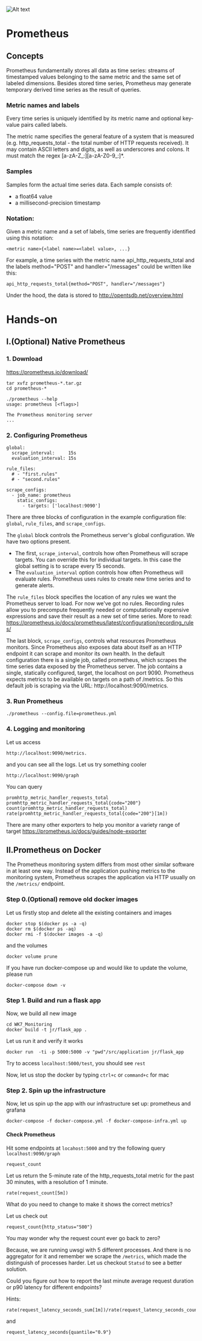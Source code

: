 ![Alt text](../images/prometheus_architecture.png?raw=true)


# Prometheus

## Concepts

Prometheus fundamentally stores all data as time series: streams of timestamped values belonging to the same metric and
the same set of labeled dimensions. Besides stored time series, Prometheus may generate temporary derived time series
as the result of queries.
 

### Metric names and labels

Every time series is uniquely identified by its metric name and optional key-value pairs called labels.

The metric name specifies the general feature of a system that is measured (e.g. http_requests_total - the total number
of HTTP requests received). It may contain ASCII letters and digits, as well as underscores and colons. It must match 
the regex [a-zA-Z_:][a-zA-Z0-9_:]*.

### Samples
Samples form the actual time series data. Each sample consists of:

* a float64 value
* a millisecond-precision timestamp

### Notation:
Given a metric name and a set of labels, time series are frequently identified using this notation:
```
<metric name>{<label name>=<label value>, ...}
```

For example, a time series with the metric name api_http_requests_total and the labels method="POST" 
and handler="/messages" could be written like this:
```
api_http_requests_total{method="POST", handler="/messages"}
```

Under the hood, the data is stored to http://opentsdb.net/overview.html


# Hands-on

## I.(Optional) Native Prometheus
### 1. Download
https://prometheus.io/download/

```
tar xvfz prometheus-*.tar.gz
cd prometheus-*

./prometheus --help
usage: prometheus [<flags>]

The Prometheus monitoring server
...
```

### 2. Configuring Prometheus
```
global:
  scrape_interval:     15s
  evaluation_interval: 15s

rule_files:
  # - "first.rules"
  # - "second.rules"

scrape_configs:
  - job_name: prometheus
    static_configs:
      - targets: ['localhost:9090']
```
There are three blocks of configuration in the example configuration file: `global`, `rule_files`, and `scrape_configs`.

The `global` block controls the Prometheus server's global configuration. We have two options present. 
* The first, `scrape_interval`, controls how often Prometheus will scrape targets. You can override this for individual 
  targets. In this case the global setting is to scrape every 15 seconds. 
* The `evaluation_interval` option controls how often Prometheus will evaluate rules. Prometheus uses rules to create
  new time series and to generate alerts.

The `rule_files` block specifies the location of any rules we want the Prometheus server to load. For now we've got no
rules.
Recording rules allow you to precompute frequently needed or computationally expensive expressions and save their result
as a new set of time series. More to read: https://prometheus.io/docs/prometheus/latest/configuration/recording_rules/

The last block, `scrape_configs`, controls what resources Prometheus monitors. Since Prometheus also exposes data about itself as an HTTP endpoint it can scrape and monitor its own health. In the default configuration there is a single job, called prometheus, which scrapes the time series data exposed by the Prometheus server. The job contains a single, statically configured, target, the localhost on port 9090. Prometheus expects metrics to be available on targets on a path of /metrics. So this default job is scraping via the URL: http://localhost:9090/metrics.

### 3. Run Prometheus
```
./prometheus --config.file=prometheus.yml
```


### 4. Logging and monitoring
Let us access

```
http://localhost:9090/metrics.
```
and you can see all the logs. Let us try something cooler

```
http://localhost:9090/graph
```

You can query
```
promhttp_metric_handler_requests_total
promhttp_metric_handler_requests_total{code="200"}
count(promhttp_metric_handler_requests_total)
rate(promhttp_metric_handler_requests_total{code="200"}[1m])
```

There are many other exporters to help you monitor a variety range of target 
https://prometheus.io/docs/guides/node-exporter



## II.Prometheus on Docker

The Prometheus monitoring system differs from most other similar software in at least one way. Instead of the 
application pushing metrics to the monitoring system, Prometheus scrapes the application via HTTP usually on 
the `/metrics/` endpoint.


### Step 0.(Optional) remove old docker images
Let us firstly stop and delete all the existing containers and images
```
docker stop $(docker ps -a -q)
docker rm $(docker ps -aq)
docker rmi -f $(docker images -a -q)
```
and the volumes
```
docker volume prune
```
If you have run docker-compose up and would like to update the volume, please run
```
docker-compose down -v
```

### Step 1. Build and run a flask app
Now, we build all new image 
```
cd WK7_Monitoring
docker build -t jr/flask_app .
```
Let us run it and verify it works

```
docker run  -ti -p 5000:5000 -v "pwd"/src/application jr/flask_app
```
Try to access `localhost:5000/test`, you should see `rest`

Now, let us stop the docker by typing `ctrl+c` or `command+c` for mac

### Step 2. Spin up the infrastructure

Now, let us spin up the app with our infrastructure set up: prometheus and grafana

```
docker-compose -f docker-compose.yml -f docker-compose-infra.yml up
```
#### Check Prometheus

Hit some endpoints at `locahost:5000` and try the following query `localhost:9090/graph`
```
request_count
```
Let us return the 5-minute rate of the http_requests_total metric for the past 30 minutes, with a resolution of 1 minute.
```
rate(request_count[5m])
```
What do you need to change to make it shows the correct metrics?

Let us check out 
```
request_count{http_status="500"}
``` 
You may wonder why the request count ever go back to zero?

Because, we are running uwsgi with 5 different processes. And there is no aggregator for it and remember we scrape the 
`/metrics`, which made the distinguish of processes harder. Let us checkout `Statsd` to see a better solution.


Could you figure out how to report the last minute average request duration or p90 latency for different endpoints?

Hints:
```
rate(request_latency_seconds_sum[1m])/rate(request_latency_seconds_count[1m])
```
and 
```
request_latency_seconds{quantile="0.9"}
```





